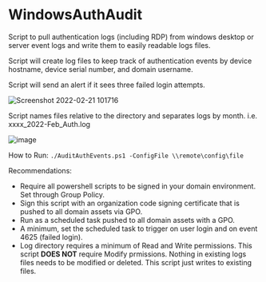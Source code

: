 # WindowsAuthAudit
Script to pull authentication logs (including RDP) from windows desktop or server event logs and write them to easily readable logs files. 

Script will create log files to keep track of authentication events by device hostname, device serial number, and domain username.

Script will send an alert if it sees three failed login attempts. 

![Screenshot 2022-02-21 101716](https://user-images.githubusercontent.com/58618324/154983051-5b403e2f-c582-46e6-89d0-2846369860a2.png)

Script names files relative to the directory and separates logs by month. i.e. xxxx_2022-Feb_Auth.log

![image](https://user-images.githubusercontent.com/58618324/154983187-33b363de-835c-4f4b-8edb-20b6c17ae225.png)

How to Run:
`./AuditAuthEvents.ps1 -ConfigFile \\remote\config\file`

Recommendations:
- Require all powershell scripts to be signed in your domain environment. Set through Group Policy. 
- Sign this script with an organization code signing certificate that is pushed to all domain assets via GPO.
- Run as a scheduled task pushed to all domain assets with a GPO.
- A minimum, set the scheduled task to trigger on user login and on event 4625 (failed login). 
- Log directory requires a minimum of Read and Write permissions. This script **DOES NOT** require Modify prmissions. Nothing in existing logs files needs to be modified or deleted. This script just writes to existing files. 

